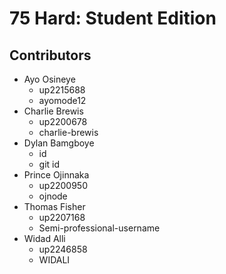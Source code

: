 # 75 Hard: Student Edition

## Contributors
- Ayo Osineye
  - up2215688
  - ayomode12
- Charlie Brewis
  - up2200678
  - charlie-brewis
- Dylan Bamgboye
  - id
  - git id
- Prince Ojinnaka
  - up2200950
  - ojnode
- Thomas Fisher
  - up2207168
  - Semi-professional-username
- Widad Alli
  - up2246858
  - WIDALI


<!--

**Here are some ideas to get you started:**

🙋‍♀️ A short introduction - what is your organization all about?
🌈 Contribution guidelines - how can the community get involved?
👩‍💻 Useful resources - where can the community find your docs? Is there anything else the community should know?
🍿 Fun facts - what does your team eat for breakfast?
🧙 Remember, you can do mighty things with the power of [Markdown](https://docs.github.com/github/writing-on-github/getting-started-with-writing-and-formatting-on-github/basic-writing-and-formatting-syntax)
-->
